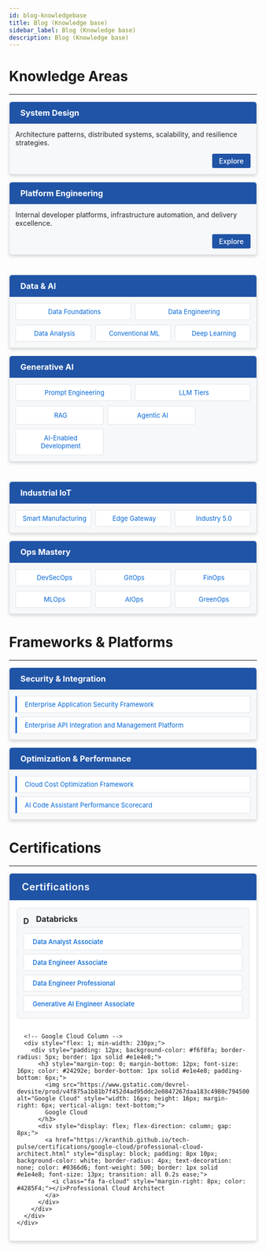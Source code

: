 ```yaml
---
id: blog-knowledgebase
title: Blog (Knowledge base)
sidebar_label: Blog (Knowledge base)
description: Blog (Knowledge base)
---
```


<style>
/* Override Jekyll theme styles for section headers */
.section-header {
  background-color: #2054a6 !important;
  color: white !important;
  padding: 12px !important;
  margin: -12px -12px 12px -12px !important;
  border-radius: 5px 5px 0 0 !important;
  border-bottom: 1px solid #e1e4e8 !important;
}

.section-header * {
  color: white !important;
}

.section-header i, 
.section-header a, 
.section-header a:hover, 
.section-header a:focus, 
.section-header a:visited {
  color: white !important;
}

.cert-header {
  background-color: #2054a6 !important;
  color: white !important;
  padding: 15px !important;
}

.cert-header *, 
.cert-header i, 
.cert-header a {
  color: white !important;
}
</style>
  

<!-- <h1 style="text-align: center; margin-bottom: 30px; color: #24292e; border-bottom: 1px solid #e1e4e8; padding-bottom: 10px;"></h1> -->
# Knowledge Areas
***
<!-- Redesigned Knowledge Areas section with multi-column layout -->
<div style="display: flex; flex-wrap: wrap; gap: 15px; margin-bottom: 40px;">
  <!-- System Design Column -->
  <div style="flex: 1; min-width: 300px;">
    <div style="padding: 12px; background-color: #f6f8fa; border-radius: 5px; border: 1px solid #e1e4e8; box-shadow: 0 3px 6px rgba(0,0,0,0.16);">
      <h3 class="section-header">
        <i class="fa fa-sitemap" style="margin-right: 10px;"></i>System Design
      </h3>
      <p style="margin-top: 0; color: #24292e; font-size: 14px;">Architecture patterns, distributed systems, scalability, and resilience strategies.</p>
      <div style="text-align: right;">
        <a href="https://techievenki.ai/2025/01/17/system-design-fundamentals.html" style="display: inline-block; padding: 6px 14px; background-color: #2054a6; color: white; text-decoration: none; border-radius: 3px; font-size: 14px; font-weight: 500; transition: background-color 0.3s;">Explore <i class="fa fa-arrow-right"></i></a>
      </div>
    </div>
  </div>
  
  <!-- Platform Engineering Column -->
  <div style="flex: 1; min-width: 300px;">
    <div style="padding: 12px; background-color: #f6f8fa; border-radius: 5px; border: 1px solid #e1e4e8; box-shadow: 0 3px 6px rgba(0,0,0,0.16);">
      <h3 class="section-header">
        <i class="fa fa-server" style="margin-right: 10px;"></i>Platform Engineering
      </h3>
      <p style="margin-top: 0; color: #24292e; font-size: 14px;">Internal developer platforms, infrastructure automation, and delivery excellence.</p>
      <div style="text-align: right;">
        <a href="https://techievenki.ai/2025/03/07/platform-engineering.html" style="display: inline-block; padding: 6px 14px; background-color: #2054a6; color: white; text-decoration: none; border-radius: 3px; font-size: 14px; font-weight: 500; transition: background-color 0.3s;">Explore <i class="fa fa-arrow-right"></i></a>
      </div>
    </div>
  </div>
</div>

<!-- Data & AI and Generative AI -->
<div style="display: flex; flex-wrap: wrap; gap: 15px; margin-bottom: 40px;">
  <!-- Data & AI Column -->
  <div style="flex: 1; min-width: 300px;">
    <div style="padding: 12px; background-color: #f6f8fa; border-radius: 5px; border: 1px solid #e1e4e8; box-shadow: 0 3px 6px rgba(0,0,0,0.16);">
      <h3 class="section-header">
        <i class="fa fa-database" style="margin-right: 10px;"></i>Data & AI
      </h3>
      <div style="display: flex; flex-wrap: wrap; gap: 8px; margin-bottom: 10px;">
        <a href="https://kranthib.github.io/tech-pulse/data-ai/data-foundations.html" style="flex: 1; min-width: 120px; padding: 8px; background-color: white; border-radius: 3px; text-decoration: none; color: #0366d6; text-align: center; border: 1px solid #e1e4e8; font-size: 13px;"><i class="fa fa-cubes" style="margin-right: 5px;"></i>Data Foundations</a>
        <a href="https://kranthib.github.io/tech-pulse/data-ai/data-engineering.html" style="flex: 1; min-width: 120px; padding: 8px; background-color: white; border-radius: 3px; text-decoration: none; color: #0366d6; text-align: center; border: 1px solid #e1e4e8; font-size: 13px;"><i class="fa fa-cogs" style="margin-right: 5px;"></i>Data Engineering</a>
      </div>
      <div style="display: flex; flex-wrap: wrap; gap: 8px;">
        <a href="https://kranthib.github.io/tech-pulse/data-ai/data-analysis.html" style="flex: 1; min-width: 120px; padding: 8px; background-color: white; border-radius: 3px; text-decoration: none; color: #0366d6; text-align: center; border: 1px solid #e1e4e8; font-size: 13px;"><i class="fa fa-chart-bar" style="margin-right: 5px;"></i>Data Analysis</a>
        <a href="https://kranthib.github.io/tech-pulse/data-ai/conventional-ml.html" style="flex: 1; min-width: 120px; padding: 8px; background-color: white; border-radius: 3px; text-decoration: none; color: #0366d6; text-align: center; border: 1px solid #e1e4e8; font-size: 13px;"><i class="fa fa-cog" style="margin-right: 5px;"></i>Conventional ML</a>
        <a href="https://kranthib.github.io/tech-pulse/data-ai/deep-learning.html" style="flex: 1; min-width: 120px; padding: 8px; background-color: white; border-radius: 3px; text-decoration: none; color: #0366d6; text-align: center; border: 1px solid #e1e4e8; font-size: 13px;"><i class="fa fa-brain" style="margin-right: 5px;"></i>Deep Learning</a>
      </div>
    </div>
  </div>
  
  <!-- Generative AI Column -->
  <div style="flex: 1; min-width: 300px;">
    <div style="padding: 12px; background-color: #f6f8fa; border-radius: 5px; border: 1px solid #e1e4e8; box-shadow: 0 3px 6px rgba(0,0,0,0.16);">
      <h3 class="section-header">
        <i class="fa fa-robot" style="margin-right: 10px;"></i>Generative AI
      </h3>
      <div style="display: flex; flex-wrap: wrap; gap: 8px; margin-bottom: 10px;">
        <a href="https://kranthib.github.io/tech-pulse/gen-ai/prompt-engineering.html" style="flex: 1; min-width: 120px; padding: 8px 12px; background-color: white; border-radius: 3px; text-decoration: none; color: #0366d6; text-align: center; border: 1px solid #e1e4e8; font-size: 13px;"><i class="fa fa-keyboard" style="margin-right: 5px;"></i>Prompt Engineering</a>
        <a href="https://kranthib.github.io/tech-pulse/gen-ai/llm-tier.html" style="flex: 1; min-width: 120px; padding: 8px 12px; background-color: white; border-radius: 3px; text-decoration: none; color: #0366d6; text-align: center; border: 1px solid #e1e4e8; font-size: 13px;"><i class="fa fa-layer-group" style="margin-right: 5px;"></i>LLM Tiers</a>
      </div>
      <div style="display: flex; flex-wrap: wrap; gap: 8px;">
        <a href="https://kranthib.github.io/tech-pulse/gen-ai/rag.html" style="width: 32%; min-width: 100px; padding: 10px 12px; background-color: white; border-radius: 3px; text-decoration: none; color: #0366d6; text-align: center; border: 1px solid #e1e4e8; font-size: 13px; display: flex; justify-content: center; align-items: center;"><i class="fa fa-search" style="margin-right: 5px;"></i>RAG</a>
        <a href="https://kranthib.github.io/tech-pulse/gen-ai/agentic-ai.html" style="width: 32%; min-width: 100px; padding: 10px 12px; background-color: white; border-radius: 3px; text-decoration: none; color: #0366d6; text-align: center; border: 1px solid #e1e4e8; font-size: 13px; display: flex; justify-content: center; align-items: center;"><i class="fa fa-user-cog" style="margin-right: 5px;"></i>Agentic AI</a>
        <a href="https://kranthib.github.io/tech-pulse/gen-ai/ai-driven-software-development.html" style="width: 32%; min-width: 100px; padding: 10px 12px; background-color: white; border-radius: 3px; text-decoration: none; color: #0366d6; text-align: center; border: 1px solid #e1e4e8; font-size: 13px; display: flex; justify-content: center; align-items: center;"><i class="fa fa-code" style="margin-right: 5px;"></i>AI-Enabled Development</a>
      </div>
    </div>
  </div>
</div>

<!-- Industrial IoT and Ops Mastery -->
<div style="display: flex; flex-wrap: wrap; gap: 15px; margin-bottom: 40px;">
  <!-- Industrial IoT Column -->
  <div style="flex: 1; min-width: 300px;">
    <div style="padding: 12px; background-color: #f6f8fa; border-radius: 5px; border: 1px solid #e1e4e8; box-shadow: 0 3px 6px rgba(0,0,0,0.16);">
      <h3 class="section-header">
        <i class="fa fa-industry" style="margin-right: 10px;"></i>Industrial IoT
      </h3>
      <div style="display: flex; flex-wrap: wrap; gap: 8px;">
        <a href="https://kranthib.github.io/tech-pulse/industrial-iot/industrial-iot.html" style="flex: 1; min-width: 120px; padding: 8px; background-color: white; border-radius: 3px; text-decoration: none; color: #0366d6; text-align: center; border: 1px solid #e1e4e8; font-size: 13px;"><i class="fa fa-industry" style="margin-right: 5px;"></i>Smart Manufacturing</a>
        <a href="https://kranthib.github.io/tech-pulse/industrial-iot/edge-gateway.html" style="flex: 1; min-width: 120px; padding: 8px; background-color: white; border-radius: 3px; text-decoration: none; color: #0366d6; text-align: center; border: 1px solid #e1e4e8; font-size: 13px;"><i class="fa fa-network-wired" style="margin-right: 5px;"></i>Edge Gateway</a>
        <a href="https://kranthib.github.io/tech-pulse/industrial-iot/industry-5.0.html" style="flex: 1; min-width: 120px; padding: 8px; background-color: white; border-radius: 3px; text-decoration: none; color: #0366d6; text-align: center; border: 1px solid #e1e4e8; font-size: 13px;"><i class="fa fa-rocket" style="margin-right: 5px;"></i>Industry 5.0</a>
      </div>
    </div>
  </div>
  
  <!-- Ops Mastery Column -->
  <div style="flex: 1; min-width: 300px;">
    <div style="padding: 12px; background-color: #f6f8fa; border-radius: 5px; border: 1px solid #e1e4e8; box-shadow: 0 3px 6px rgba(0,0,0,0.16);">
      <h3 class="section-header">
        <i class="fa fa-wrench" style="margin-right: 10px;"></i>Ops Mastery
      </h3>
      <div style="display: flex; flex-wrap: wrap; gap: 8px; margin-bottom: 10px;">
        <a href="https://kranthib.github.io/tech-pulse/ops-mastery/dev-sec-ops.html" style="flex: 1; min-width: 90px; padding: 8px; background-color: white; border-radius: 3px; text-decoration: none; color: #0366d6; text-align: center; border: 1px solid #e1e4e8; font-size: 13px;"><i class="fa fa-shield-alt" style="margin-right: 5px;"></i>DevSecOps</a>
        <a href="https://kranthib.github.io/tech-pulse/ops-mastery/git-ops.html" style="flex: 1; min-width: 90px; padding: 8px; background-color: white; border-radius: 3px; text-decoration: none; color: #0366d6; text-align: center; border: 1px solid #e1e4e8; font-size: 13px;"><i class="fa fa-code-branch" style="margin-right: 5px;"></i>GitOps</a>
        <a href="https://kranthib.github.io/tech-pulse/ops-mastery/fin-ops.html" style="flex: 1; min-width: 90px; padding: 8px; background-color: white; border-radius: 3px; text-decoration: none; color: #0366d6; text-align: center; border: 1px solid #e1e4e8; font-size: 13px;"><i class="fa fa-money-bill" style="margin-right: 5px;"></i>FinOps</a>
      </div>
      <div style="display: flex; flex-wrap: wrap; gap: 8px;">
        <a href="https://kranthib.github.io/tech-pulse/ops-mastery/ml-ops.html" style="flex: 1; min-width: 90px; padding: 8px; background-color: white; border-radius: 3px; text-decoration: none; color: #0366d6; text-align: center; border: 1px solid #e1e4e8; font-size: 13px;"><i class="fa fa-cogs" style="margin-right: 5px;"></i>MLOps</a>
        <a href="https://kranthib.github.io/tech-pulse/ops-mastery/ai-ops.html" style="flex: 1; min-width: 90px; padding: 8px; background-color: white; border-radius: 3px; text-decoration: none; color: #0366d6; text-align: center; border: 1px solid #e1e4e8; font-size: 13px;"><i class="fa fa-robot" style="margin-right: 5px;"></i>AIOps</a>
        <a href="https://kranthib.github.io/tech-pulse/ops-mastery/green-ops.html" style="flex: 1; min-width: 90px; padding: 8px; background-color: white; border-radius: 3px; text-decoration: none; color: #0366d6; text-align: center; border: 1px solid #e1e4e8; font-size: 13px;"><i class="fa fa-leaf" style="margin-right: 5px;"></i>GreenOps</a>
      </div>
    </div>
  </div>
</div>

<!-- <h1 style="text-align: center; margin-bottom: 30px; color: #24292e; border-bottom: 1px solid #e1e4e8; padding-bottom: 10px;"></h1> -->
# Frameworks & Platforms
***
<!-- Redesigned Frameworks & Platforms section with multi-column layout -->
<div style="display: flex; flex-wrap: wrap; gap: 15px; margin-bottom: 40px;">
  <!-- Column 1 -->
  <div style="flex: 1; min-width: 300px;">
    <div style="padding: 12px; background-color: #f6f8fa; border-radius: 5px; border: 1px solid #e1e4e8; box-shadow: 0 3px 6px rgba(0,0,0,0.16);">
      <h3 class="section-header">
        <i class="fa fa-th-large" style="margin-right: 10px;"></i>Security & Integration
      </h3>
      <div style="display: flex; flex-direction: column; gap: 8px;">
        <a href="https://kranthib.github.io/tech-pulse/frameworks-n-platforms/enterprise-application-security-framework.html" style="padding: 8px; background-color: white; border-left: 3px solid #0366d6; text-decoration: none; color: #0366d6; border-radius: 0 3px 3px 0; border-top: 1px solid #e1e4e8; border-right: 1px solid #e1e4e8; border-bottom: 1px solid #e1e4e8; font-size: 13px;"><i class="fa fa-lock" style="margin-right: 8px;"></i>Enterprise Application Security Framework</a>
        <a href="https://kranthib.github.io/tech-pulse/frameworks-n-platforms/enterprise-api-integration-and-management-platform.html" style="padding: 8px; background-color: white; border-left: 3px solid #0366d6; text-decoration: none; color: #0366d6; border-radius: 0 3px 3px 0; border-top: 1px solid #e1e4e8; border-right: 1px solid #e1e4e8; border-bottom: 1px solid #e1e4e8; font-size: 13px;"><i class="fa fa-exchange-alt" style="margin-right: 8px;"></i>Enterprise API Integration and Management Platform</a>
      </div>
    </div>
  </div>
  
  <!-- Column 2 -->
  <div style="flex: 1; min-width: 300px;">
    <div style="padding: 12px; background-color: #f6f8fa; border-radius: 5px; border: 1px solid #e1e4e8; box-shadow: 0 3px 6px rgba(0,0,0,0.16);">
      <h3 class="section-header">
        <i class="fa fa-th-large" style="margin-right: 10px;"></i>Optimization & Performance
      </h3>
      <div style="display: flex; flex-direction: column; gap: 8px;">
        <a href="https://kranthib.github.io/tech-pulse/frameworks-n-platforms/cloud-cost-optimization-framework.html" style="padding: 8px; background-color: white; border-left: 3px solid #0366d6; text-decoration: none; color: #0366d6; border-radius: 0 3px 3px 0; border-top: 1px solid #e1e4e8; border-right: 1px solid #e1e4e8; border-bottom: 1px solid #e1e4e8; font-size: 13px;"><i class="fa fa-cloud" style="margin-right: 8px;"></i>Cloud Cost Optimization Framework</a>
        <a href="https://kranthib.github.io/tech-pulse/frameworks-n-platforms/ai-code-assistant-performance-scorecard.html" style="padding: 8px; background-color: white; border-left: 3px solid #0366d6; text-decoration: none; color: #0366d6; border-radius: 0 3px 3px 0; border-top: 1px solid #e1e4e8; border-right: 1px solid #e1e4e8; border-bottom: 1px solid #e1e4e8; font-size: 13px;"><i class="fa fa-chart-line" style="margin-right: 8px;"></i>AI Code Assistant Performance Scorecard</a>
      </div>
    </div>
  </div>
</div>

<!-- <h1 style="text-align: center; margin-bottom: 30px; color: #24292e; border-bottom: 1px solid #e1e4e8; padding-bottom: 10px;"></h1> -->

# Certifications
***
<!-- Certifications Card -->
<div style="margin-bottom: 25px; box-shadow: 0 3px 6px rgba(0,0,0,0.16); border-radius: 6px; overflow: hidden; border: 1px solid #e1e4e8;">
  <div class="cert-header">
    <p style="margin: 0; font-size: 20px; letter-spacing: 0.5px; font-weight: 600;"><i class="fa fa-certificate" style="margin-right: 10px;"></i>Certifications</p>
  </div>
  <div style="padding: 15px; background-color: white;">
    <!-- More compact two-column layout for certifications -->
    <div style="display: flex; flex-wrap: wrap; gap: 15px;">
      <!-- Databricks Column -->
      <div style="flex: 1; min-width: 230px;">
        <div style="padding: 12px; background-color: #f6f8fa; border-radius: 5px; border: 1px solid #e1e4e8;">
          <h3 style="margin-top: 0; margin-bottom: 12px; font-size: 16px; color: #24292e; border-bottom: 1px solid #e1e4e8; padding-bottom: 6px;">
            <img src="https://www.databricks.com/favicon.ico" alt="Databricks" style="width: 16px; height: 16px; margin-right: 6px; vertical-align: text-bottom;">
            Databricks
          </h3>
          <div style="display: flex; flex-direction: column; gap: 8px;">
            <a href="https://kranthib.github.io/tech-pulse/certifications/databricks/data-analyst-associate.html" style="display: block; padding: 8px 10px; background-color: white; border-radius: 4px; text-decoration: none; color: #0366d6; font-weight: 500; border: 1px solid #e1e4e8; font-size: 13px; transition: all 0.2s ease;">
              <i class="fa fa-chart-pie" style="margin-right: 8px; color: #ff3621;"></i>Data Analyst Associate
            </a>
            <a href="https://kranthib.github.io/tech-pulse/certifications/databricks/data-engineer-associate.html" style="display: block; padding: 8px 10px; background-color: white; border-radius: 4px; text-decoration: none; color: #0366d6; font-weight: 500; border: 1px solid #e1e4e8; font-size: 13px; transition: all 0.2s ease;">
              <i class="fa fa-database" style="margin-right: 8px; color: #ff3621;"></i>Data Engineer Associate
            </a>
            <a href="https://kranthib.github.io/tech-pulse/certifications/databricks/data-engineer-professional.html" style="display: block; padding: 8px 10px; background-color: white; border-radius: 4px; text-decoration: none; color: #0366d6; font-weight: 500; border: 1px solid #e1e4e8; font-size: 13px; transition: all 0.2s ease;">
              <i class="fa fa-cogs" style="margin-right: 8px; color: #ff3621;"></i>Data Engineer Professional
            </a>
            <a href="https://kranthib.github.io/tech-pulse/certifications/databricks/generative-ai-engineer-associate.html" style="display: block; padding: 8px 10px; background-color: white; border-radius: 4px; text-decoration: none; color: #0366d6; font-weight: 500; border: 1px solid #e1e4e8; font-size: 13px; transition: all 0.2s ease;">
              <i class="fa fa-robot" style="margin-right: 8px; color: #ff3621;"></i>Generative AI Engineer Associate
            </a>
          </div>
        </div>
      </div>
      
      <!-- Google Cloud Column -->
      <div style="flex: 1; min-width: 230px;">
        <div style="padding: 12px; background-color: #f6f8fa; border-radius: 5px; border: 1px solid #e1e4e8;">
          <h3 style="margin-top: 0; margin-bottom: 12px; font-size: 16px; color: #24292e; border-bottom: 1px solid #e1e4e8; padding-bottom: 6px;">
            <img src="https://www.gstatic.com/devrel-devsite/prod/v4f875a1b81b7f452d4ad95ddc2e0847267daa183c4980c794500a8a63318384d/cloud/images/favicons/onecloud/favicon.ico" alt="Google Cloud" style="width: 16px; height: 16px; margin-right: 6px; vertical-align: text-bottom;">
            Google Cloud
          </h3>
          <div style="display: flex; flex-direction: column; gap: 8px;">
            <a href="https://kranthib.github.io/tech-pulse/certifications/google-cloud/professional-cloud-architect.html" style="display: block; padding: 8px 10px; background-color: white; border-radius: 4px; text-decoration: none; color: #0366d6; font-weight: 500; border: 1px solid #e1e4e8; font-size: 13px; transition: all 0.2s ease;">
              <i class="fa fa-cloud" style="margin-right: 8px; color: #4285F4;"></i>Professional Cloud Architect
            </a>
          </div>
        </div>
      </div>
    </div>
  </div>
</div>

<!-- Font Awesome -->
<link rel="stylesheet" href="https://cdnjs.cloudflare.com/ajax/libs/font-awesome/5.15.4/css/all.min.css">